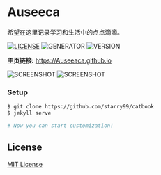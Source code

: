 # Auseeca
希望在这里记录学习和生活中的点点滴滴。

[![LICENSE](https://img.shields.io/badge/license-MIT-blue.svg)](LICENSE) ![GENERATOR](https://img.shields.io/badge/made_with-jekyll-blue.svg) ![VERSION](https://img.shields.io/badge/current_version-1.0-green.svg)

**主页链接:** https://Auseeaca.github.io

![SCREENSHOT](https://starry99.github.io/catbook/assets/img/lmode.jpg)
![SCREENSHOT](https://starry99.github.io/catbook/assets/img/dmode.jpg)

### Setup

```sh
$ git clone https://github.com/starry99/catbook
$ jekyll serve

# Now you can start customization!
```


## License

[MIT License](https://opensource.org/licenses/MIT)
